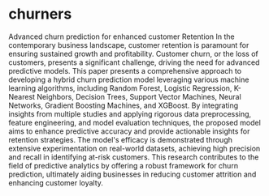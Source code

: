 # churners
Advanced churn prediction for enhanced customer Retention
In the contemporary business landscape, customer retention is paramount for ensuring sustained growth and profitability. Customer churn, or the loss of customers, presents a significant challenge, driving the need for advanced predictive models. This paper presents a comprehensive approach to developing a hybrid churn prediction model leveraging various machine learning algorithms, including Random Forest, Logistic Regression, K-Nearest Neighbors, Decision Trees, Support Vector Machines, Neural Networks, Gradient Boosting Machines, and XGBoost. By integrating insights from multiple studies and applying rigorous data preprocessing, feature engineering, and model evaluation techniques, the proposed model aims to enhance predictive accuracy and provide actionable insights for retention strategies. The model's efficacy is demonstrated through extensive experimentation on real-world datasets, achieving high precision and recall in identifying at-risk customers. This research contributes to the field of predictive analytics by offering a robust framework for churn prediction, ultimately aiding businesses in reducing customer attrition and enhancing customer loyalty.
